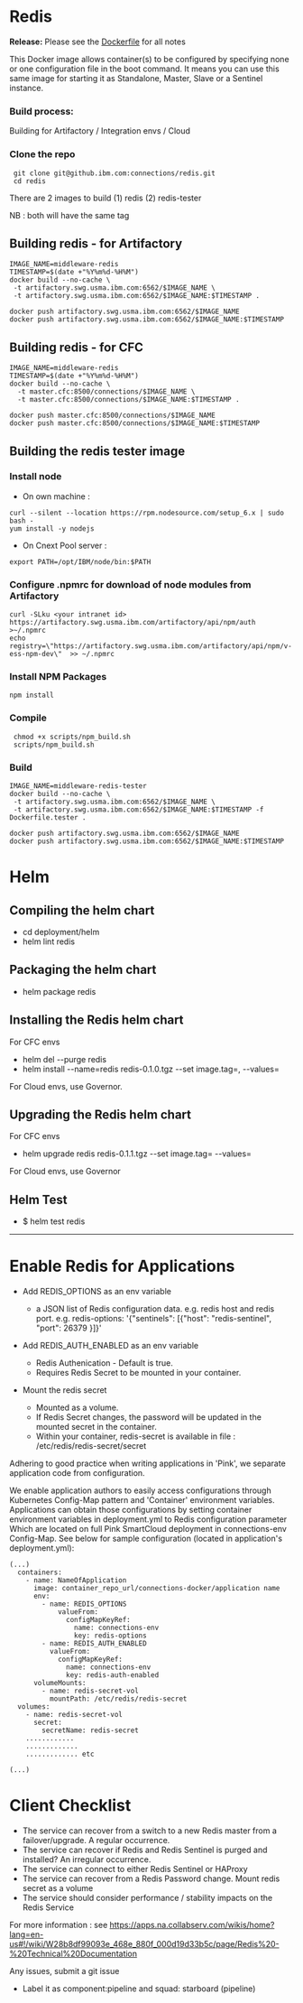 # Redis 

**Release:** Please see the [Dockerfile](Dockerfile) for all notes

This Docker image allows container(s) to be configured by specifying none or one configuration file in the boot command. It means you can use this same image for starting it as Standalone, Master, Slave or a Sentinel instance.


### Build process: 


Building for Artifactory / Integration envs / Cloud

### Clone the repo
```
 git clone git@github.ibm.com:connections/redis.git
 cd redis
 ```
There are 2 images to build
(1) redis 
(2) redis-tester

NB : both will have the same tag

## Building redis - for Artifactory
```
IMAGE_NAME=middleware-redis
TIMESTAMP=$(date +"%Y%m%d-%H%M")
docker build --no-cache \
 -t artifactory.swg.usma.ibm.com:6562/$IMAGE_NAME \
 -t artifactory.swg.usma.ibm.com:6562/$IMAGE_NAME:$TIMESTAMP .

docker push artifactory.swg.usma.ibm.com:6562/$IMAGE_NAME
docker push artifactory.swg.usma.ibm.com:6562/$IMAGE_NAME:$TIMESTAMP
```

## Building redis - for CFC
```
IMAGE_NAME=middleware-redis
TIMESTAMP=$(date +"%Y%m%d-%H%M")
docker build --no-cache \
  -t master.cfc:8500/connections/$IMAGE_NAME \
  -t master.cfc:8500/connections/$IMAGE_NAME:$TIMESTAMP . 

docker push master.cfc:8500/connections/$IMAGE_NAME
docker push master.cfc:8500/connections/$IMAGE_NAME:$TIMESTAMP
```


## Building the redis tester image

### Install node
- On own machine : 
```
curl --silent --location https://rpm.nodesource.com/setup_6.x | sudo bash -
yum install -y nodejs
```

- On Cnext Pool server : 
```
export PATH=/opt/IBM/node/bin:$PATH
```
### Configure .npmrc for download of node modules from Artifactory
```
curl -SLku <your intranet id> https://artifactory.swg.usma.ibm.com/artifactory/api/npm/auth >~/.npmrc
echo registry=\"https://artifactory.swg.usma.ibm.com/artifactory/api/npm/v-ess-npm-dev\"  >> ~/.npmrc
```

### Install NPM Packages
```
npm install
```

### Compile
```
 chmod +x scripts/npm_build.sh
 scripts/npm_build.sh
```
### Build
```
IMAGE_NAME=middleware-redis-tester
docker build --no-cache \
 -t artifactory.swg.usma.ibm.com:6562/$IMAGE_NAME \
 -t artifactory.swg.usma.ibm.com:6562/$IMAGE_NAME:$TIMESTAMP -f Dockerfile.tester .

docker push artifactory.swg.usma.ibm.com:6562/$IMAGE_NAME
docker push artifactory.swg.usma.ibm.com:6562/$IMAGE_NAME:$TIMESTAMP

```
# Helm

## Compiling the helm chart
 - cd deployment/helm
 - helm lint redis

## Packaging the helm chart
 - helm package redis

## Installing the Redis helm chart

For CFC envs
 - helm del --purge redis
 - helm install --name=redis redis-0.1.0.tgz --set image.tag=<docker image tag>, --values=<path to common_values.yaml>

For Cloud envs, use Governor.


## Upgrading the Redis helm chart

For CFC envs
  - helm upgrade redis redis-0.1.1.tgz --set image.tag=<docker image tag> --values=<path to common_values.yaml>



For Cloud envs, use Governor


## Helm Test
 - $ helm test redis

***
# Enable Redis for Applications
 - Add REDIS_OPTIONS as an env variable
    -	a JSON list of Redis configuration data. e.g. redis host and redis port. e.g. redis-options: '{"sentinels": [{"host": "redis-sentinel", "port": 26379 }]}'


 - Add REDIS_AUTH_ENABLED as an env variable 
	
	- Redis Authenication - Default is true.  
	- Requires Redis Secret to be mounted in your container.
	

 - Mount the redis secret
	
	- Mounted as a volume. 
	- If Redis Secret changes, the password will be updated in the mounted secret in the container.  
	- Within your container, redis-secret is available in file : /etc/redis/redis-secret/secret
	

Adhering to good practice when writing applications in 'Pink', we separate application code from configuration. 

We enable application authors to easily access configurations through Kubernetes Config-Map pattern and 'Container' environment variables. Applications can obtain those configurations by setting container environment variables in deployment.yml to Redis configuration parameter
Which are located on full Pink SmartCloud deployment in connections-env Config-Map. See below for sample configuration (located in application's deployment.yml):

```
(...)
  containers:
    - name: NameOfApplication
      image: container_repo_url/connections-docker/application name
      env:
        - name: REDIS_OPTIONS
            valueFrom:
              configMapKeyRef:
                name: connections-env
                key: redis-options 
        - name: REDIS_AUTH_ENABLED
          valueFrom:
            configMapKeyRef:
              name: connections-env
              key: redis-auth-enabled
      volumeMounts:        
        - name: redis-secret-vol
          mountPath: /etc/redis/redis-secret    
  volumes:        
    - name: redis-secret-vol
      secret:
        secretName: redis-secret                
    ............
    .............
    ............. etc
    
(...)
```

# Client Checklist

   - The service can recover from a switch to a new Redis master from a failover/upgrade.  A regular occurrence.
-    The service can recover if Redis and Redis Sentinel is purged and installed?  An irregular occurrence.
 -   The service can connect to either Redis Sentinel or HAProxy
  -  The service can recover from a Redis Password change.  Mount redis secret as a volume
   - The service should consider performance / stability impacts on the Redis Service


For more information : see https://apps.na.collabserv.com/wikis/home?lang=en-us#!/wiki/W28b8df99093e_468e_880f_000d19d33b5c/page/Redis%20-%20Technical%20Documentation


Any issues, submit a git issue
* Label it as component:pipeline and squad: starboard (pipeline) 
